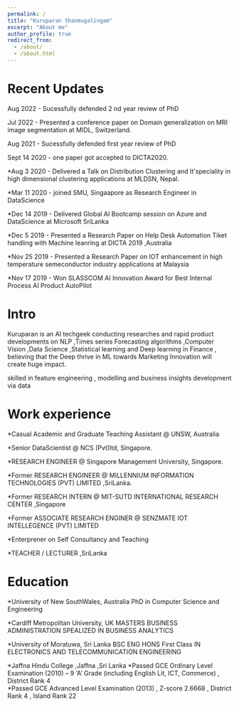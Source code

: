 ```yaml
---
permalink: /
title: "Kuruparan Shanmugalingam"
excerpt: "About me"
author_profile: true
redirect_from: 
  - /about/
  - /about.html
---
```

Recent Updates
======

Aug 2022 - Sucessfully defended 2 nd year  review of PhD

Jul 2022 - Presented a conference paper on Domain generalization on MRI image segmentation at MIDL, Switzerland.

 Aug 2021 - Sucessfully defended first year review of PhD

Sept 14 2020 - one paper got accepted to DICTA2020.

*Aug 3 2020 - Delivered a Talk on Distribution Clustering and It'speciality in high dimensional clustering applications at MLDSN, Nepal.

*Mar 11 2020 - joined SMU, Singaapore as Research Engineer in DataScience

*Dec 14 2019 - Delivered Global AI Bootcamp session on Azure and DataScience at Microsoft SriLanka

*Dec 5 2019 - Presented a Research Paper on Help Desk Automation  Tiket handling with Machine leanring at DICTA 2019 ,Australia

*Nov 25 2019 - Presented a Research Paper on IOT enhancement in high temperature semeconductor industry applications at Malaysia

*Nov 17 2019 - Won SLASSCOM AI Innovation Award for Best Internal Process AI Product AutoPilot


Intro
======

Kuruparan is an AI techgeek conducting researches and rapid product developments on NLP ,Times series Forecasting algorithms ,Computer Vision ,Data Science ,Statistical learning and Deep learning in Finance , believing that the Deep thrive in ML towards Marketing Innovation will create huge impact.

skilled in feature engineering , modelling and business insights development via data 


                                                                    
Work experience
======
*Casual Academic and Graduate Teaching Assistant @ UNSW, Australia

*Senior DataScientist @ NCS (Pvt)ltd, Singapore.

*RESEARCH ENGINEER @ Singapore Management University, Singapore.  

*Former RESEARCH ENGINEER @ MILLENNIUM INFORMATION TECHNOLOGIES (PVT) LIMITED ,SriLanka.  

*Former RESEARCH INTERN  @ MIT-SUTD INTERNATIONAL RESEARCH CENTER ,Singapore    

*Former ASSOCIATE RESEARCH ENGINER @ SENZMATE IOT INTELLEGENCE (PVT) LIMITED     

*Enterprener on Self Consultancy and  Teaching 

*TEACHER / LECTURER ,SriLanka


Education
======

*University of New SouthWales, Australia                                                                                                  PhD in Computer Science and Engineering  

*Cardiff Metropolitan University, UK                                                                                                      MASTERS BUSINESS ADMINISTRATION SPEALIZED IN BUSINESS ANALYTICS    

*University of Moratuwa, Sri Lanka                                                                                                        BSC ENG HONS First Class IN ELECTRONICS AND TELECOMMUNICATION ENGINEERING                                                            

*Jaffna Hindu College ,Jaffna ,Sri Lanka
*Passed GCE Ordinary Level Examination (2010) – 9 ‘A’ Grade (including English Lit, ICT, Commerce) ,    District Rank 4    
*Passed GCE Advanced Level Examination (2013) , Z-score   2.6668 , District Rank 4 ,  Island Rank 22                                                              
                                                                                          
 




  
